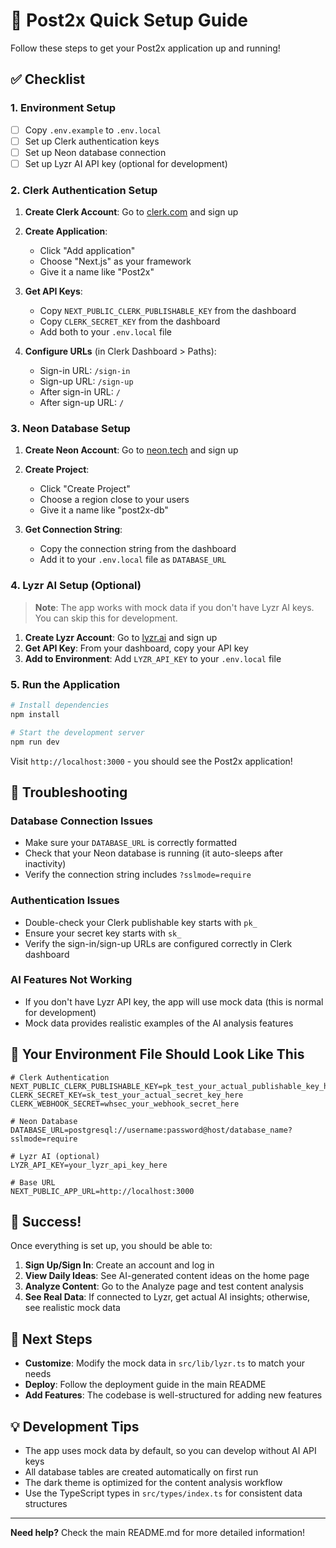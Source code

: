 # 🚀 Post2x Quick Setup Guide

Follow these steps to get your Post2x application up and running!

## ✅ Checklist

### 1. Environment Setup
- [ ] Copy `.env.example` to `.env.local`
- [ ] Set up Clerk authentication keys
- [ ] Set up Neon database connection
- [ ] Set up Lyzr AI API key (optional for development)

### 2. Clerk Authentication Setup

1. **Create Clerk Account**: Go to [clerk.com](https://clerk.com) and sign up
2. **Create Application**: 
   - Click "Add application"
   - Choose "Next.js" as your framework
   - Give it a name like "Post2x"

3. **Get API Keys**:
   - Copy `NEXT_PUBLIC_CLERK_PUBLISHABLE_KEY` from the dashboard
   - Copy `CLERK_SECRET_KEY` from the dashboard
   - Add both to your `.env.local` file

4. **Configure URLs** (in Clerk Dashboard > Paths):
   - Sign-in URL: `/sign-in`
   - Sign-up URL: `/sign-up` 
   - After sign-in URL: `/`
   - After sign-up URL: `/`

### 3. Neon Database Setup

1. **Create Neon Account**: Go to [neon.tech](https://neon.tech) and sign up
2. **Create Project**:
   - Click "Create Project"
   - Choose a region close to your users
   - Give it a name like "post2x-db"

3. **Get Connection String**:
   - Copy the connection string from the dashboard
   - Add it to your `.env.local` file as `DATABASE_URL`

### 4. Lyzr AI Setup (Optional)

> **Note**: The app works with mock data if you don't have Lyzr AI keys. You can skip this for development.

1. **Create Lyzr Account**: Go to [lyzr.ai](https://lyzr.ai) and sign up
2. **Get API Key**: From your dashboard, copy your API key
3. **Add to Environment**: Add `LYZR_API_KEY` to your `.env.local` file

### 5. Run the Application

```bash
# Install dependencies
npm install

# Start the development server
npm run dev
```

Visit `http://localhost:3000` - you should see the Post2x application!

## 🐛 Troubleshooting

### Database Connection Issues
- Make sure your `DATABASE_URL` is correctly formatted
- Check that your Neon database is running (it auto-sleeps after inactivity)
- Verify the connection string includes `?sslmode=require`

### Authentication Issues
- Double-check your Clerk publishable key starts with `pk_`
- Ensure your secret key starts with `sk_`
- Verify the sign-in/sign-up URLs are configured correctly in Clerk dashboard

### AI Features Not Working
- If you don't have Lyzr API key, the app will use mock data (this is normal for development)
- Mock data provides realistic examples of the AI analysis features

## 📝 Your Environment File Should Look Like This

```env
# Clerk Authentication
NEXT_PUBLIC_CLERK_PUBLISHABLE_KEY=pk_test_your_actual_publishable_key_here
CLERK_SECRET_KEY=sk_test_your_actual_secret_key_here
CLERK_WEBHOOK_SECRET=whsec_your_webhook_secret_here

# Neon Database
DATABASE_URL=postgresql://username:password@host/database_name?sslmode=require

# Lyzr AI (optional)
LYZR_API_KEY=your_lyzr_api_key_here

# Base URL
NEXT_PUBLIC_APP_URL=http://localhost:3000
```

## 🎉 Success!

Once everything is set up, you should be able to:

1. **Sign Up/Sign In**: Create an account and log in
2. **View Daily Ideas**: See AI-generated content ideas on the home page
3. **Analyze Content**: Go to the Analyze page and test content analysis
4. **See Real Data**: If connected to Lyzr, get actual AI insights; otherwise, see realistic mock data

## 🚀 Next Steps

- **Customize**: Modify the mock data in `src/lib/lyzr.ts` to match your needs
- **Deploy**: Follow the deployment guide in the main README
- **Add Features**: The codebase is well-structured for adding new features

## 💡 Development Tips

- The app uses mock data by default, so you can develop without AI API keys
- All database tables are created automatically on first run
- The dark theme is optimized for the content analysis workflow
- Use the TypeScript types in `src/types/index.ts` for consistent data structures

---

**Need help?** Check the main README.md for more detailed information!
